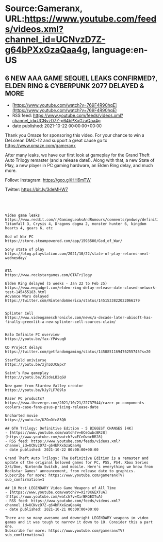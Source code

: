 # Source:Gameranx, URL:https://www.youtube.com/feeds/videos.xml?channel_id=UCNvzD7Z-g64bPXxGzaQaa4g, language:en-US

## 6 NEW AAA GAME SEQUEL LEAKS CONFIRMED?, ELDEN RING & CYBERPUNK 2077 DELAYED & MORE
 - [https://www.youtube.com/watch?v=769F4R90hqE](https://www.youtube.com/watch?v=769F4R90hqE)
 - RSS feed: https://www.youtube.com/feeds/videos.xml?channel_id=UCNvzD7Z-g64bPXxGzaQaa4g
 - date published: 2021-10-22 00:00:00+00:00

Thank you Omaze for sponsoring this video. For your chance to win a DeLorean DMC-12 and support a great cause go to https://www.omaze.com/gameranx


After many leaks, we have our first look at gameplay for the Grand Theft Auto Trilogy remaster (and a release date!). Along with that, a new State of Play, a new player in PC gaming hardware, an Elden Ring delay, and much more.

Follow:
 Instagram: https://goo.gl/HH6mTW​​​​​​​

Twitter: https://bit.ly/3deMHW7​​​​​​​




 ~~~~STORIES~~~~




Video game leaks
https://www.reddit.com/r/GamingLeaksAndRumours/comments/pndwey/definitive_compilation_of_leaked_geforce_now/
Titanfall 3, Crysis 4, Dragons dogma 2, monster hunter 6, kingdom hearts 4, gears 6, etc

God of War PC
https://store.steampowered.com/app/1593500/God_of_War/

Sony state of play
https://blog.playstation.com/2021/10/22/state-of-play-returns-next-wednesday/


GTA
https://www.rockstargames.com/GTATrilogy

Elden Ring delayed (5 weeks - Jan 22 to Feb 25)
https://www.engadget.com/elden-ring-delay-release-date-closed-network-test-145455183.html
Advance Wars delayed
https://twitter.com/NintendoAmerica/status/1451533822022066179


Splinter Cell
https://www.videogameschronicle.com/news/a-decade-later-ubisoft-has-finally-greenlit-a-new-splinter-cell-sources-claim/


Halo Infinite PC overview
https://youtu.be/fax-YPAvuq0

CD Project delays
https://twitter.com/getfandomgaming/status/1450851169476255745?s=20

Starfield univierse
https://youtu.be/zjh5DJCEpxY

Saint’s Row gameplay
https://youtu.be/JSzdeLB2qGU

New game from Stardew Valley creator
https://youtu.be/kJy7LF789lo

Razer PC products?
https://www.theverge.com/2021/10/21/22737544/razer-pc-components-coolers-case-fans-psus-pricing-release-date

Uncharted movie
https://youtu.be/UZOnOfc83Q0

## GTA Trilogy: Definitive Edition - 5 BIGGEST CHANGES [4K]
 - [https://www.youtube.com/watch?v=ECeGwbcBR28](https://www.youtube.com/watch?v=ECeGwbcBR28)
 - RSS feed: https://www.youtube.com/feeds/videos.xml?channel_id=UCNvzD7Z-g64bPXxGzaQaa4g
 - date published: 2021-10-22 00:00:00+00:00

Grand Theft Auto Trilogy: The Definitive Edition is a remaster and update of the original beloved games for PC, PS5, PS4, Xbox Series X/S/One, Nintendo Switch, and mobile. Here's everything we know from Rockstar Games' announcement, from release date to graphics.
Subscribe for more: https://www.youtube.com/gameranxTV?sub_confirmation=1

## 10 Most LEGENDARY Video Game Weapons of All Time
 - [https://www.youtube.com/watch?v=XirBKGEXTuA](https://www.youtube.com/watch?v=XirBKGEXTuA)
 - RSS feed: https://www.youtube.com/feeds/videos.xml?channel_id=UCNvzD7Z-g64bPXxGzaQaa4g
 - date published: 2021-10-21 00:00:00+00:00

There are so many awesome and downright LEGENDARY weapons in video games and it was tough to narrow it down to 10. Consider this a part one.
Subscribe for more: https://www.youtube.com/gameranxTV?sub_confirmation=1

